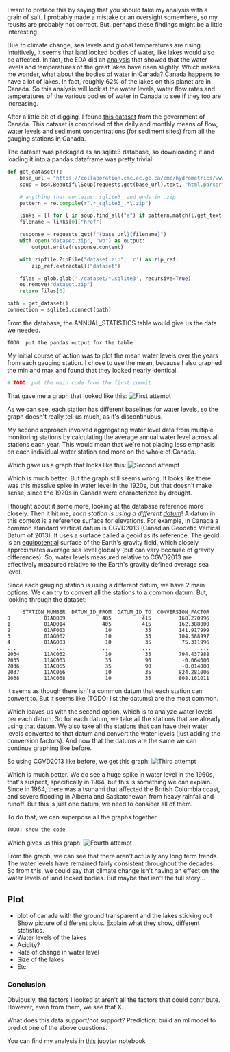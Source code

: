 I want to preface this by saying that you should take my analysis with a grain
of salt. I probably made a mistake or an oversight somewhere, so my reuslts are
probably not correct. But, perhaps these findings might be a little interesting.

Due to climate change, sea levels and global temperatures are rising.
Intuitively, it seems that land locked bodies of water, like lakes would
also be affected. In fact, the EDA did an
[analysis](https://www.epa.gov/climate-indicators/great-lakes) that showed
that the water levels and temperatures of the great lakes have risen slightly.
Which makes me wonder, what about the bodies of water in Canada?
Canada happens to have a lot of lakes. In fact, roughly 62% of the lakes on this
planet are in Canada. So this analysis will look at the water levels, water flow rates
and temperatures of the various bodies of water in Canada to see if they too are increasing.

After a little bit of digging, I found [this dataset](https://collaboration.cmc.ec.gc.ca/cmc/hydrometrics/www/) from the government of Canada. This dataset is comprised of the daily and monthly means of flow, water levels and sediment concentrations (for sediment sites) from all the gauging stations in Canada.

The dataset was packaged as an sqlite3 database, so downloading it and loading it into a
pandas dataframe was pretty trivial. 
```py
def get_dataset():
    base_url = "https://collaboration.cmc.ec.gc.ca/cmc/hydrometrics/www/"
    soup = bs4.BeautifulSoup(requests.get(base_url).text, "html.parser")

    # anything that contains _sqlite3_ and ends in .zip
    pattern = re.compile(r".*_sqlite3_.*\.zip")

    links = [l for l in soup.find_all("a") if pattern.match(l.get_text())]
    filename = links[0]["href"]

    response = requests.get(f"{base_url}{filename}")
    with open("dataset.zip", "wb") as output:
        output.write(response.content)

    with zipfile.ZipFile("dataset.zip", 'r') as zip_ref:
        zip_ref.extractall("dataset")

    files = glob.glob('./dataset/*.sqlite3', recursive=True)
    os.remove("dataset.zip")
    return files[0]

path = get_dataset()
connection = sqlite3.connect(path)
```

From the database, the ANNUAL_STATISTICS table would give us the data we needed.
```
TODO: put the pandas output for the table
```

My initial course of action was to plot the mean water levels over the years from each gauging station. I chose to use the mean, because I also graphed the min and max and found that they looked nearly identical.
```py
# TODO: put the main code from the first commit
```
That gave me a graph that looked like this:
![First attempt](imgs/attempt-1.png)

As we can see, each station has different baselines for water levels, so the graph
doesn't really tell us much, as it's discontinuous.

My second approach involved aggregating water level data from multiple monitoring
stations by calculating the average annual water level across all stations each year.
This would mean that we're not placing less emphasis on each individual water station
and more on the whole of Canada.

Which gave us a graph that looks like this:
![Second attempt](imgs/attempt-2.png)

Which is much better. But the graph still seems wrong. It looks like there was this
massive spike in water level in the 1920s, but that doesn't make sense, since the
1920s in Canada were characterized by drought.

I thought about it some more, looking at the database reference more closely.
Then it hit me, *each station is using a different
[datum](https://wateroffice.ec.gc.ca/report/datum_faq_e.html)*! A datum in this context is
a reference surface for elevations.  For example, in Canada a common standard vertical
datum is CGVD2013 (Canadian Geodetic Vertical Datum of 2013). It uses a surface
called a geoid as its reference. The geoid is an [equipotential](https://en.wikipedia.org/wiki/Equipotential) surface of the Earth's gravity field, which closely approximates average
sea level globally (but can vary because of gravity differences). So, water levels
measured relative to CGVD2013 are effectively measured relative to the Earth's
gravity defined average sea level.

Since each gauging station is using a different datum, we have 2 main options.
We can try to convert all the stations to a common datum. But, looking through
the dataset:
```
     STATION_NUMBER  DATUM_ID_FROM  DATUM_ID_TO  CONVERSION_FACTOR
0           01AD009            405          415         168.270996
1           01AD014            405          415         162.388000
2           01AF003             10           35         141.917999
3           01AG002             10           35         104.588997
4           01AG003             10           35          75.311996
...             ...            ...          ...                ...
2034        11AC062             10           35         794.437988
2035        11AC063             35           90          -0.064000
2036        11AC065             35           90          -0.014000
2037        11AC066             10           35         824.281006
2038        11AC068             10           35         808.161011
```
it seems as though there isn't a common datum that each station can convert to.
But it seems like (TODO: list the datums) are the most common.

Which leaves us with the second option, which is to analyze water levels
per each datum. So for each datum, we take all the stations that are
already using that datum. We also take all the stations that can have
their water levels converted to that datum and convert the water levels
(just adding the conversion factors). And now that the datums are the same
we can continue graphing like before.

So using CGVD2013  like before, we get this graph:
![Third attempt](imgs/attempt-3.png)

Which is much better. We do see a huge spike in water level in the 1960s, that's suspect,
specifically in 1964, but this is something we can explain. Since in 1964, there was a
tsunami that affected the British Columbia coast, and severe flooding in Alberta and Saskatchewan
from heavy rainfall and runoff. But this is just one datum, we need to consider all of them.

To do that, we can superpose all the graphs together.

```py
TODO: show the code
```

Which gives us this graph:
![Fourth attempt](imgs/attempt-4.png)

From the graph, we can see that there aren't actually any long term trends.
The water levels have remained fairly consistent throughout the decades.
So from this, we could say that climate change isn't having an effect on the water
levels of land locked bodies. But maybe that isn't the full story...

## Plot
- plot of canada with the ground transparent and the lakes sticking out
Show picture of different plots.
Explain what they show, different statistics.
- Water levels of the lakes
- Acidity?
- Rate of change in water level
- Size of the lakes
- Etc

### Conclusion
Obviously, the factors I looked at aren't all the factors that could contribute. However, even from them,
we see that X.

What does this data support/not support?
Prediction: build an ml model to predict one of the above questions.

You can find my analysis in [this]() jupyter notebook

